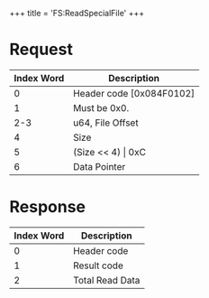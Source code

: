 +++
title = 'FS:ReadSpecialFile'
+++

# Request

| Index Word | Description                |
|------------|----------------------------|
| 0          | Header code \[0x084F0102\] |
| 1          | Must be 0x0.               |
| 2-3        | u64, File Offset           |
| 4          | Size                       |
| 5          | (Size \<\< 4) \| 0xC       |
| 6          | Data Pointer               |

# Response

| Index Word | Description     |
|------------|-----------------|
| 0          | Header code     |
| 1          | Result code     |
| 2          | Total Read Data |